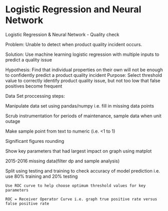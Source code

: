 # Logistic Regression and Neural Network
Logistic Regression &amp; Neural Network - Quality check 

Problem: Unable to detect when product quality incident occurs. 

Solution: Use machine learning logistic regression with multiple inputs to predict a quality issue

Hypothesis: Find that individual properties on their own will not be enough to confidently predict a product quality incident
Purpose: Select threshold value to correctly identify product quality issue, but not too low that false positives become frequent
	
Data Set proccessing steps:

Manipulate data set using pandas/numpy i.e. fill in missing data points

Scrub instrumentation for periods of maintenance, sample data when unit outage

Make sample point from text to numeric (i.e. <1 to 1)

Significant figures rounding

Show key parameters that had largest impact on graph using matplot

2015-2016 missing data(filter dp and sample analysis)

Split using testing and training to check accuracy of model prediction i.e. use 80% training and 20% testing

	Use ROC curve to help choose optimum threshold values for key parameters
  
	ROC = Receiver Operator Curve i.e. graph true positive rate versus false positive rate
